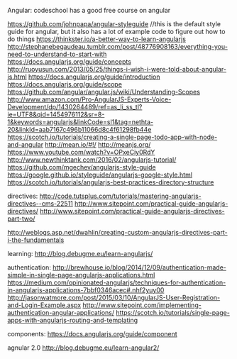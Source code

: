 Angular:
codeschool has a good free course on angular

https://github.com/johnpapa/angular-styleguide  //this is the default style guide for angular, but it also has a lot of example code to figure out how to do things
https://thinkster.io/a-better-way-to-learn-angularjs
http://stephanebegaudeau.tumblr.com/post/48776908163/everything-you-need-to-understand-to-start-with
https://docs.angularjs.org/guide/concepts
http://ruoyusun.com/2013/05/25/things-i-wish-i-were-told-about-angular-js.html
https://docs.angularjs.org/guide/introduction
https://docs.angularjs.org/guide/scope
https://github.com/angular/angular.js/wiki/Understanding-Scopes
http://www.amazon.com/Pro-AngularJS-Experts-Voice-Development/dp/1430264489/ref=as_li_ss_tl?ie=UTF8&qid=1454976112&sr=8-1&keywords=angularjs&linkCode=sl1&tag=nethta-20&linkId=aab7167c496b11066d8c4f61298fb44e
https://scotch.io/tutorials/creating-a-single-page-todo-app-with-node-and-angular
http://mean.io/#!/
http://meanjs.org/
https://www.youtube.com/watch?v=OPxeCiy0RdY  http://www.newthinktank.com/2016/02/angularjs-tutorial/  
https://github.com/mgechev/angularjs-style-guide
https://google.github.io/styleguide/angularjs-google-style.html
https://scotch.io/tutorials/angularjs-best-practices-directory-structure


directives:
http://code.tutsplus.com/tutorials/mastering-angularjs-directives--cms-22511
http://www.sitepoint.com/practical-guide-angularjs-directives/   http://www.sitepoint.com/practical-guide-angularjs-directives-part-two/ 

http://weblogs.asp.net/dwahlin/creating-custom-angularjs-directives-part-i-the-fundamentals

learning:
http://blog.debugme.eu/learn-angularjs/

authentication:
http://brewhouse.io/blog/2014/12/09/authentication-made-simple-in-single-page-angularjs-applications.html
https://medium.com/opinionated-angularjs/techniques-for-authentication-in-angularjs-applications-7bbf0346acec#.nhf2yuy00
http://jasonwatmore.com/post/2015/03/10/AngularJS-User-Registration-and-Login-Example.aspx
http://www.sitepoint.com/implementing-authentication-angular-applications/
https://scotch.io/tutorials/single-page-apps-with-angularjs-routing-and-templating


components: 
https://docs.angularjs.org/guide/component

agnular 2.0
http://blog.debugme.eu/learn-angular2/
